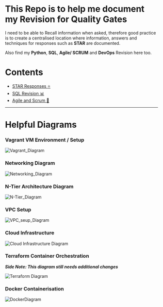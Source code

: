 # This Repo is to help me document my Revision for Quality Gates

I need to be able to Recall information when asked, therefore good practice is to create a centralised location where information, answers and techniques for responses such as **STAR** are documented.

Also find my **Python**, **SQL**, **Agile/ SCRUM** and **DevOps** Revision here too.

# Contents
* [STAR Responses :star:](STAR.md)
* [SQL Revision :bar_chart:](SQL_Revision.md)
* [Agile and Scrum :diamond_shape_with_a_dot_inside:](Agile_and_Scrum_Revision.md)

___

# Helpful Diagrams

### Vagrant VM Environment / Setup

![Vagrant_Diagram](Images/VM_Vagrant_Diagram_automating_Node.svg)

### Networking Diagram

![Networking_Diagram](Images/Networking_Diagram.svg)

### N-Tier Architecture Diagram

![N-Tier_Diagram](Images/N-Tier_Architecture.svg)

### VPC Setup

![VPC_seup_Diagram](Images/VPC_Setup.svg)

### Cloud Infrastructure

![Cloud Infrastructure Diagram](Images/Cloud_Infrastructure.svg)

### Terraform Container Orchestration

_**Side Note: This diagram still needs additional changes**_

![Terraform Diagram](Images/Diagram_To_Terraform.svg)

### Docker Containerisation

![DockerDiagram](Images/Docker_Diagram.svg)